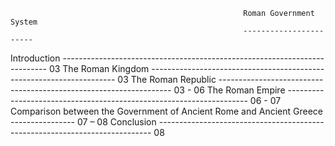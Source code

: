                                                        Roman Government System
                                                        -----------------------
Introduction -------------------------------------------------------------------------- 03 
The Roman Kingdom --------------------------------------------------------------------- 03 
The Roman Republic ------------------------------------------------------------------ 03 - 06
The Roman Empire -------------------------------------------------------------------- 06 - 07
Comparison between the Government of Ancient Rome and Ancient Greece ---------------- 07 – 08 
Conclusion ---------------------------------------------------------------------------- 08 
